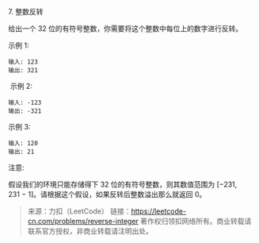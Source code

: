 7\. 整数反转

给出一个 32 位的有符号整数，你需要将这个整数中每位上的数字进行反转。

示例 1:

    输入: 123
    输出: 321
 示例 2:

    输入: -123
    输出: -321
示例 3:

    输入: 120
    输出: 21
注意:

假设我们的环境只能存储得下 32 位的有符号整数，则其数值范围为 [−231,  231 − 1]。请根据这个假设，如果反转后整数溢出那么就返回 0。

> 来源：力扣（LeetCode）
链接：https://leetcode-cn.com/problems/reverse-integer
著作权归领扣网络所有。商业转载请联系官方授权，非商业转载请注明出处。